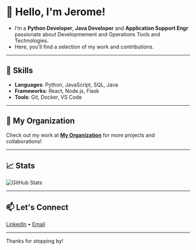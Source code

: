 # 👋 Hello, I'm Jerome!

- I’m a **Python Developer**, **Java Developer** and **Application Support Engr** passionate about Developmement and Operations Tools and Technologies.
- Here, you’ll find a selection of my work and contributions.

---

## 🚀 Skills

- **Languages**: Python, JavaScript, SQL, Java
- **Frameworks**: React, Node.js, Flask
- **Tools**: Git, Docker, VS Code

---

## 📂 My Organization

Check out my work at [**My Organization**]([https://github.com/your-organization](https://github.com/masterschool-weiterbildung)) for more projects and collaborations!

---

## 📈 Stats

![GitHub Stats](https://github-readme-stats.vercel.app/api?username=jdedios-de&show_icons=true&hide=issues&hide_border=true&theme=default)

---

## 📫 Let's Connect

[LinkedIn](https://www.linkedin.com/in/jeromededios/) • [Email](jeromededios.de.2023@gmail.com)

---

Thanks for stopping by!
